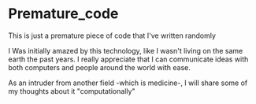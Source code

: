 # Premature_code
This is just a premature piece of code that I've written randomly 

I Was initially amazed by this technology, like I wasn't living on the same earth the past years.
I really appreciate that I can communicate ideas with both computers and people around the world with ease.

As an intruder from another field -which is medicine-, I will share some of my thoughts about it "computationally"


